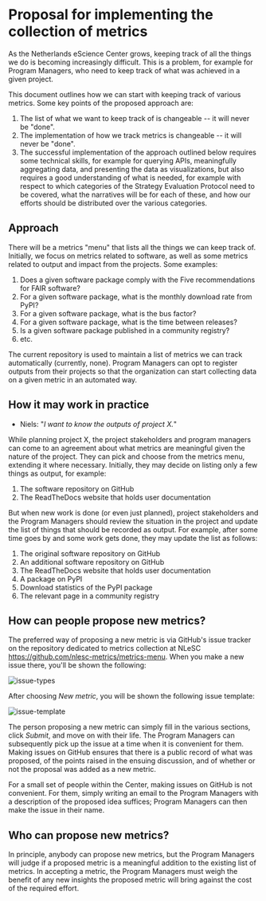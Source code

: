 # Proposal for implementing the collection of metrics 

As the Netherlands eScience Center grows, keeping track of all the things we do is becoming increasingly difficult. This
is a problem, for example for Program Managers, who need to keep track of what was achieved in a given project.

This document outlines how we can start with keeping track of various metrics. Some key points of the proposed approach are:

1. The list of what we want to keep track of is changeable -- it will never be "done".
1. The implementation of how we track metrics is changeable -- it will never be "done".
1. The successful implementation of the approach outlined below requires some technical skills, for example for querying
APIs, meaningfully aggregating data, and presenting the data as visualizations, but also requires a good understanding
of what is needed, for example with respect to which categories of the Strategy Evaluation Protocol need to be covered, what
the narratives will be for each of these, and how our efforts should be distributed over the various categories.

## Approach

There will be a metrics "menu" that lists all the things we can keep track of. Initially, we focus on metrics related to
software, as well as some metrics related to output and impact from the projects. Some examples:

1. Does a given software package comply with the Five recommendations for FAIR software?
1. For a given software package, what is the monthly download rate from PyPI?
1. For a given software package, what is the bus factor?
1. For a given software package, what is the time between releases?
1. Is a given software package published in a community registry?
1. etc.

The current repository is used to maintain a list of metrics we can track automatically (currently, none). Program
Managers can opt to register outputs from their projects so that the organization can start collecting data on a given
metric in an automated way.

## How it may work in practice

- Niels: "_I want to know the outputs of project X._"

While planning project X, the project stakeholders and program managers can come to an agreement about what metrics are
meaningful given the nature of the project. They can pick and choose from the metrics menu, extending it where
necessary. Initially, they may decide on listing only a few things as output, for example:

1. The software repository on GitHub
1. The ReadTheDocs website that holds user documentation

But when new work is done (or even just planned), project stakeholders and the Program Managers should review the
situation in the project and update the list of things that should be recorded as output. For example, after some time
goes by and some work gets done, they may update the list as follows:

1. The original software repository on GitHub
1. An additional software repository on GitHub
1. The ReadTheDocs website that holds user documentation
1. A package on PyPI
1. Download statistics of the PyPI package
1. The relevant page in a community registry

## How can people propose new metrics?

The preferred way of proposing a new metric is via GitHub's issue tracker on the repository dedicated to metrics
collection at NLeSC https://github.com/nlesc-metrics/metrics-menu. When you make a new issue there, you'll be shown the following:

![issue-types](https://user-images.githubusercontent.com/4558105/157683671-dc9bb5d8-498b-4556-b3c2-abb2d2d1f0ea.png)

After choosing _New metric_, you will be shown the following issue template:

![issue-template](https://user-images.githubusercontent.com/4558105/157683690-b7408934-118d-4723-8906-c2aa3cdade79.png)

The person proposing a new metric can simply fill in the various sections, click _Submit_, and move on with their life.
The Program Managers can subsequently pick up the issue at a time when it is convenient for them. Making issues on
GitHub ensures that there is a public record of what was proposed, of the points raised in the ensuing discussion, and
of whether or not the proposal was added as a new metric.

For a small set of people within the Center, making issues on GitHub is not convenient. For them, simply writing an
email to the Program Managers with a description of the proposed idea suffices; Program Managers can then make the issue
in their name.

## Who can propose new metrics?

In principle, anybody can propose new metrics, but the Program Managers will judge if a proposed metric is a meaningful
addition to the existing list of metrics. In accepting a metric, the Program Managers must weigh the benefit of any new
insights the proposed metric will bring against the cost of the required effort.
